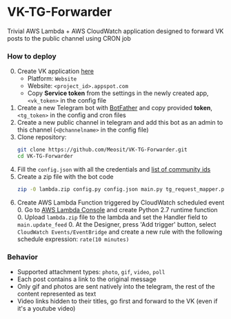 # VK-TG-Forwarder

Trivial AWS Lambda + AWS CloudWatch application designed to forward VK posts to the public channel using CRON job

### How to deploy

0. Create VK application [here](https://vk.com/editapp?act=create)
    * Platform: `Website`
    * Website: `<project_id>.appspot.com`
    * Copy **Service token** from the settings in the newly created app, `<vk_token>` in the config file
0. Create a new Telegram bot with [BotFather](https://core.telegram.org/bots#6-botfather) and copy provided **token**, `<tg_token>` in the config and cron files
0. Create a new public channel in telegram and add this bot as an admin to this channel (`<@channelname>` in the config file)
0. Clone repository:
   ```bash
   git clone https://github.com/Meosit/VK-TG-Forwarder.git
   cd VK-TG-Forwarder
   ```
0. Fill the `config.json` with all the credentials and [list of community ids](http://regvk.com/id/)
0. Create a zip file with the bot code 
   ```bash
   zip -0 lambda.zip config.py config.json main.py tg_request_mapper.py vk_wall_fetcher.py
   ```
0. Create AWS Lambda Function triggered by CloudWatch scheduled event
   0. Go to [AWS Lambda Console](console.aws.amazon.com/lambda) and create Python 2.7 runtime function
   0. Upload `lambda.zip` file to the lambda and set the Handler field to `main.update_feed` 
   0. At the Designer, press 'Add trigger' button, select `CloudWatch Events/EventBridge` and create a new rule with the following schedule expression: `rate(10 minutes)`

### Behavior

* Supported attachment types: `photo`, `gif`, `video`, `poll`
* Each post contains a link to the original message
* Only gif and photos are sent natively into the telegram, the rest of the content represented as text
* Video links hidden to their titles, go first and forward to the VK (even if it's a youtube video)